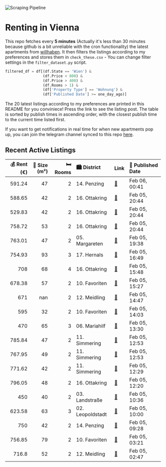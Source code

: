 ![Scraping Pipeline](https://github.com/AthomsG/renting-in-vienna/actions/workflows/run_pipeline.yml/badge.svg)


# Renting in Vienna

This repo fetches every **5 minutes** (Actually it's less than 30 minutes because github is a bit unreliable with the cron functionality) the latest apartments from [willhaben](https://www.willhaben.at/).
It then filters the listings according to my preferences and stores them in `check_these.csv` - You can change filter settings in the `filter_dataset.py` script.

```python
filtered_df = df[(df.State == 'Wien') & 
                 (df.Price < 800) &
                 (df.Price > 400) &
                 (df.Rooms > 1) &
                 (df['Property Type'] == 'Wohnung') &
                 (df['Published Date'] >= one_day_ago)]
```

The 20 latest listings according to my preferences are printed in this README for you conviniece! Press the link to see the listing post.
The table is sorted by publish times in ascending order, with the closest publish time to the current time listed first.

If you want to get notifications in real time for when new apartments pop up, you can join the telegram channel synced to this repo [here](https://t.me/+1HPAYOf5BSsyNTlk).

## Recent Active Listings

|   💰 Rent (€) |   📏 Size (m²) |   🛏️ Rooms | 🏙️ District      | Link                                                                                                                                                                                                             | 📅 Published Date   |
|-------------:|--------------:|-----------:|:-----------------|:-----------------------------------------------------------------------------------------------------------------------------------------------------------------------------------------------------------------|:-------------------|
|       591.24 |            47 |          2 | 14. Penzing      | [🔗](https://www.willhaben.at/iad/immobilien/d/mietwohnungen/wien/wien-1140-penzing/helle-reizende-2-zimmer-hauptmiete%21-%7C-unbefristet-1980561336/)                                                            | Feb 06, 00:41      |
|       588.65 |            42 |          2 | 16. Ottakring    | [🔗](https://www.willhaben.at/iad/immobilien/d/mietwohnungen/wien/wien-1160-ottakring/gut-geschnittene-2-zimmer-altbauwohnung-i-1.-stock-ohne-lift-i-n%C3%A4he-thaliastra%C3%9Fe-bezirksamt-1799558956/)          | Feb 05, 20:44      |
|       529.83 |            42 |          2 | 16. Ottakring    | [🔗](https://www.willhaben.at/iad/immobilien/d/mietwohnungen/wien/wien-1160-ottakring/2-zimmer-altbauwohnung-in-top-lage-i-3.-stock-ohne-lift-i-n%C3%A4he-thaliastra%C3%9Fe-bezirksamt-779860057/)                | Feb 05, 20:44      |
|       758.72 |            53 |          2 | 16. Ottakring    | [🔗](https://www.willhaben.at/iad/immobilien/d/mietwohnungen/wien/wien-1160-ottakring/2-zimmer-altbauwohnung-mit-viel-potential-i-1.-stock-ohne-lift-i-n%C3%A4he-thaliastra%C3%9Fe-bezirksamt-1795632021/)        | Feb 05, 20:44      |
|       763.01 |            47 |          2 | 05. Margareten   | [🔗](https://www.willhaben.at/iad/immobilien/d/mietwohnungen/wien/wien-1050-margareten/studentenwohnung-klein-und-fein---ab-april-25-1258156655/)                                                                 | Feb 05, 19:38      |
|       754.93 |            93 |          3 | 17. Hernals      | [🔗](https://www.willhaben.at/iad/immobilien/d/mietwohnungen/wien/wien-1170-hernals/stilvolle-2-zimmer-altbauwohnung-im-erkerzimmer-in-1170--ab-sofort-verf%C3%BCgbar-1032145674/)                                | Feb 05, 16:49      |
|       708    |            68 |          4 | 16. Ottakring    | [🔗](https://www.willhaben.at/iad/immobilien/d/mietwohnungen/wien/wien-1160-ottakring/gemeindewohnung-zur-direktvergabe-936296652/)                                                                               | Feb 05, 15:48      |
|       678.38 |            57 |          2 | 10. Favoriten    | [🔗](https://www.willhaben.at/iad/immobilien/d/mietwohnungen/wien/wien-1100-favoriten/sonnige-2-zimmerwohnung-mit-allen-nebenr%C3%A4umen--unbefristet-zu-mieten-1712788161/)                                      | Feb 05, 15:27      |
|       671    |           nan |          2 | 12. Meidling     | [🔗](https://www.willhaben.at/iad/immobilien/d/mietwohnungen/wien/wien-1120-meidling/der-weitblick-von-den-dachterrassen-begeistert-1757292119/)                                                                  | Feb 05, 14:47      |
|       595    |            32 |          2 | 10. Favoriten    | [🔗](https://www.willhaben.at/iad/immobilien/d/mietwohnungen/wien/wien-1100-favoriten/provisionsfrei---sch%C3%B6ne-2-zimmer-wohnung-ideal-f%C3%BCr-p%C3%A4rchen-oder-singles-2109286336/)                         | Feb 05, 14:03      |
|       470    |            65 |          3 | 06. Mariahilf    | [🔗](https://www.willhaben.at/iad/immobilien/d/mietwohnungen/wien/wien-1060-mariahilf/gemeinde-wohnung-986407142/)                                                                                                | Feb 05, 13:30      |
|       785.84 |            47 |          2 | 11. Simmering    | [🔗](https://www.willhaben.at/iad/immobilien/d/mietwohnungen/wien/wien-1110-simmering/ina---p%C3%A4rchenwohnung-mit-perfektem-grundriss---n%C3%A4he-kaiserebersdorf-1590079860/)                                  | Feb 05, 12:53      |
|       767.95 |            49 |          2 | 11. Simmering    | [🔗](https://www.willhaben.at/iad/immobilien/d/mietwohnungen/wien/wien-1110-simmering/terrassentraum-f%C3%BCr-p%C3%A4rchen---wohnung-mit-perfektem-grundriss---n%C3%A4he-einkaufszentrum-huma-eleven-1338398862/) | Feb 05, 12:53      |
|       771.62 |            42 |          2 | 11. Simmering    | [🔗](https://www.willhaben.at/iad/immobilien/d/mietwohnungen/wien/wien-1110-simmering/n%C3%A4he-schloss-neugeb%C3%A4ude---wohnung-perfekt-f%C3%BCr-singles-oder-p%C3%A4rchen-mit-freifl%C3%A4che-1759659165/)     | Feb 05, 12:29      |
|       796.05 |            48 |          2 | 16. Ottakring    | [🔗](https://www.willhaben.at/iad/immobilien/d/mietwohnungen/wien/wien-1160-ottakring/wundersch%C3%B6ne-48-m%C2%B2-wohnung-mit-2-zimmern-im-16.-bezirk---rosseggergasse-15-1974310578/)                           | Feb 05, 12:20      |
|       450    |            40 |          2 | 03. Landstraße   | [🔗](https://www.willhaben.at/iad/immobilien/d/mietwohnungen/wien/wien-1030-landstra%C3%9Fe/2-zimmer-gemeindewohnung-/-wiener-wohnen-vormerkschein-30.11.2024-2074624638/)                                        | Feb 05, 10:36      |
|       623.58 |            63 |          3 | 02. Leopoldstadt | [🔗](https://www.willhaben.at/iad/immobilien/d/mietwohnungen/wien/wien-1020-leopoldstadt/gemeindewohnung-mit-direktvergabr-1927370518/)                                                                           | Feb 05, 10:00      |
|       750    |            42 |          2 | 14. Penzing      | [🔗](https://www.willhaben.at/iad/immobilien/d/mietwohnungen/wien/wien-1140-penzing/unbefristet---sch%C3%B6ne-2-zimmer-wohnung-mit-loggia-nahe-hanusch-krankenhaus-1991311421/)                                   | Feb 05, 09:28      |
|       756.85 |            79 |          2 | 10. Favoriten    | [🔗](https://www.willhaben.at/iad/immobilien/d/mietwohnungen/wien/wien-1100-favoriten/frisch-saniert%21-altbauwohnung-mit-2-zentral-begehbaren-zimmern-und-wohnk%C3%BCche-1026601796/)                            | Feb 05, 03:21      |
|       716.8  |            52 |          2 | 12. Meidling     | [🔗](https://www.willhaben.at/iad/immobilien/d/mietwohnungen/wien/wien-1120-meidling/ger%C3%A4umige-2-zimmer-wohnung-im-eg-1214111912/)                                                                           | Feb 05, 02:47      |
